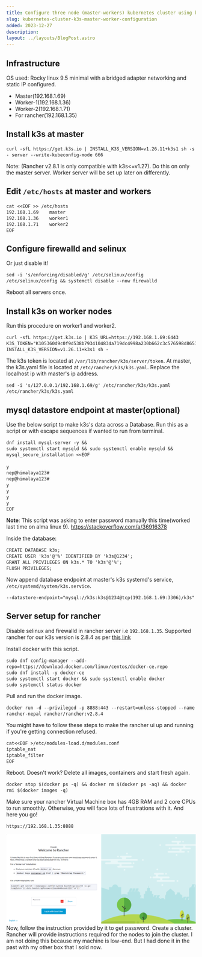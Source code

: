 ```yaml
---
title: Configure three node (master-workers) kubernetes cluster using k3s
slug: kubernetes-cluster-k3s-master-worker-configuration
added: 2023-12-27
description: 
layout: ../layouts/BlogPost.astro
---
```

## Infrastructure
OS used: Rocky linux 9.5 minimal with a bridged adapter networking and static IP configured.
- Master(192.168.1.69)
- Worker-1(192.168.1.36)
- Worker-2(192.168.1.71)
- For rancher(192.168.1.35)
## Install k3s at master
```
curl -sfL https://get.k3s.io | INSTALL_K3S_VERSION=v1.26.11+k3s1 sh -s - server --write-kubeconfig-mode 666
```
Note: (Rancher v2.8.1 is only compatible with k3s<=v1.27).
Do this on only the master server. Worker server will be set up later on differently.
## Edit `/etc/hosts` at master and workers
```
cat <<EOF >> /etc/hosts
192.168.1.69    master
192.168.1.36    worker1
192.168.1.71    worker2
EOF
```
## Configure firewalld and selinux
Or just disable it!
```
sed -i 's/enforcing/disabled/g' /etc/selinux/config /etc/selinux/config && systemctl disable --now firewalld
```
Reboot all servers once.
## Install k3s on worker nodes
Run this procedure on worker1 and worker2.
```
curl -sfL https://get.k3s.io | K3S_URL=https://192.168.1.69:6443 K3S_TOKEN="K105360d9c0f9d538b7934104834a719dc4998a230b662c3c576598d86515898117::server:03b803166743396ba31256db28664519" INSTALL_K3S_VERSION=v1.26.11+k3s1 sh -
```
The k3s token is located at `/var/lib/rancher/k3s/server/token`.
At master, the k3s.yaml file is located at `/etc/rancher/k3s/k3s.yaml`. Replace the localhost ip with master's ip address.
```
sed -i 's/127.0.0.1/192.168.1.69/g' /etc/rancher/k3s/k3s.yaml /etc/rancher/k3s/k3s.yaml
```
## mysql datastore endpoint at master(optional)
Use the below script to make k3s's data across a Database. Run this as a script or with escape sequences if wanted to run from terminal.
```
dnf install mysql-server -y &&
sudo systemctl start mysqld && sudo systemctl enable mysqld &&
mysql_secure_installation <<EOF

y
nep@himalaya123#
nep@himalaya123#
y
y
y
y
EOF
```
**Note**: This script was asking to enter password manually this time(worked last time on alma linux 9).
https://stackoverflow.com/a/36916378

Inside the database:
```
CREATE DATABASE k3s;
CREATE USER 'k3s'@'%' IDENTIFIED BY 'k3s@1234';
GRANT ALL PRIVILEGES ON k3s.* TO 'k3s'@'%';
FLUSH PRIVILEGES;
```
Now append database endpoint at master's k3s systemd's service, `/etc/systemd/system/k3s.service`.
```
--datastore-endpoint="mysql://k3s:k3s@1234@tcp(192.168.1.69:3306)/k3s"
```
## Server setup for rancher
Disable selinux and firewalld in rancher server i.e `192.168.1.35`.
Supported rancher for our k3s version is 2.8.4 as per [this link](https://www.suse.com/suse-rancher/support-matrix/all-supported-versions/rancher-v2-8-1/)

Install docker with this script.
```
sudo dnf config-manager --add-repo=https://download.docker.com/linux/centos/docker-ce.repo
sudo dnf install -y docker-ce
sudo systemctl start docker && sudo systemctl enable docker
sudo systemctl status docker
```
Pull and run the docker image.
```
docker run -d --privileged -p 8888:443 --restart=unless-stopped --name rancher-nepal rancher/rancher:v2.8.4
```
You might have to follow these steps to make the rancher ui up and running if you're getting connection refused.
```
cat<<EOF >/etc/modules-load.d/modules.conf
iptable_nat
iptable_filter
EOF
```
Reboot.
Doesn't work?
Delete all images, containers and start fresh again.
```
docker stop $(docker ps -q) && docker rm $(docker ps -aq) && docker rmi $(docker images -q)
```
Make sure your rancher Virtual Machine box has 4GB RAM and 2 core CPUs to run smoothly. Otherwise, you will face lots of frustrations with it.
And here you go!
```
https://192.168.1.35:8888
```
![](../attachments/Pasted%20image%2020241227165458.png)
Now, follow the instruction provided by it to get password. Create a cluster. Rancher will provide instructions required for the nodes to join the cluster. I am not doing this because my machine is low-end. But I had done it in the past with my other box that I sold now.